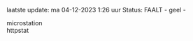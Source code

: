 laatste update: 
ma 04-12-2023  1:26   uur 
Status: FAALT - geel - 
<div class="service R">microstation</div><div class="service Y">httpstat</div>